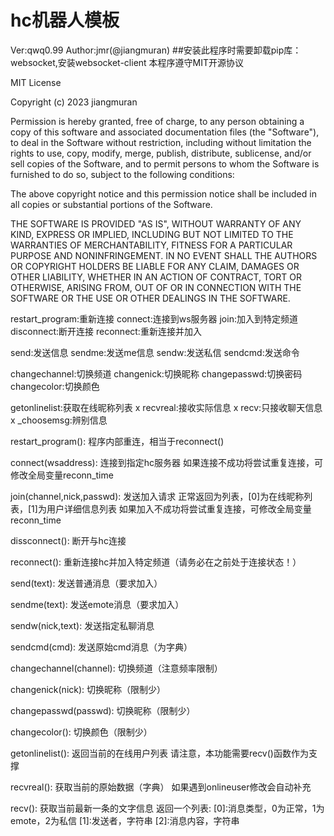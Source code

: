 # hc机器人模板
Ver:qwq0.99
Author:jmr(@jiangmuran)
##安装此程序时需要卸载pip库：websocket,安装websocket-client
本程序遵守MIT开源协议

MIT License

Copyright (c) 2023 jiangmuran

Permission is hereby granted, free of charge, to any person obtaining a copy
of this software and associated documentation files (the "Software"), to deal
in the Software without restriction, including without limitation the rights
to use, copy, modify, merge, publish, distribute, sublicense, and/or sell
copies of the Software, and to permit persons to whom the Software is
furnished to do so, subject to the following conditions:

The above copyright notice and this permission notice shall be included in all
copies or substantial portions of the Software.

THE SOFTWARE IS PROVIDED "AS IS", WITHOUT WARRANTY OF ANY KIND, EXPRESS OR
IMPLIED, INCLUDING BUT NOT LIMITED TO THE WARRANTIES OF MERCHANTABILITY,
FITNESS FOR A PARTICULAR PURPOSE AND NONINFRINGEMENT. IN NO EVENT SHALL THE
AUTHORS OR COPYRIGHT HOLDERS BE LIABLE FOR ANY CLAIM, DAMAGES OR OTHER
LIABILITY, WHETHER IN AN ACTION OF CONTRACT, TORT OR OTHERWISE, ARISING FROM,
OUT OF OR IN CONNECTION WITH THE SOFTWARE OR THE USE OR OTHER DEALINGS IN THE
SOFTWARE.


 restart_program:重新连接
 connect:连接到ws服务器
 join:加入到特定频道
 disconnect:断开连接
 reconnect:重新连接并加入

 send:发送信息
 sendme:发送me信息
 sendw:发送私信
 sendcmd:发送命令

 changechannel:切换频道
 changenick:切换昵称
 changepasswd:切换密码
 changecolor:切换颜色

 getonlinelist:获取在线昵称列表
x recvreal:接收实际信息
x recv:只接收聊天信息
x _choosemsg:辨别信息

restart_program():
  程序内部重连，相当于reconnect()

connect(wsaddress):
  连接到指定hc服务器
  如果连接不成功将尝试重复连接，可修改全局变量reconn_time

join(channel,nick,passwd):
  发送加入请求
  正常返回为列表，[0]为在线昵称列表，[1]为用户详细信息列表
  如果加入不成功将尝试重复连接，可修改全局变量reconn_time

dissconnect():
  断开与hc连接

reconnect():
  重新连接hc并加入特定频道（请务必在之前处于连接状态！）


send(text):
  发送普通消息（要求加入）

sendme(text):
  发送emote消息（要求加入）

sendw(nick,text):
  发送指定私聊消息

sendcmd(cmd):
  发送原始cmd消息（为字典）

changechannel(channel):
  切换频道（注意频率限制）

changenick(nick):
  切换昵称（限制少）

changepasswd(passwd):
  切换昵称（限制少）

changecolor():
  切换颜色（限制少）


getonlinelist():
  返回当前的在线用户列表
  请注意，本功能需要recv()函数作为支撑

recvreal():
  获取当前的原始数据（字典）
  如果遇到onlineuser修改会自动补充

recv():
  获取当前最新一条的文字信息
  返回一个列表:
  [0]:消息类型，0为正常，1为emote，2为私信
  [1]:发送者，字符串
  [2]:消息内容，字符串

